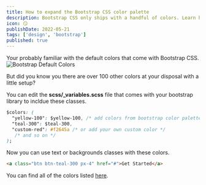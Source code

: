 ```yaml
---
title: How to expand the Bootstrap CSS color palette
description: Bootstrap CSS only ships with a handful of colors. Learn how to get more colors at your disposale.
icon: 😏
publishDate: 2022-05-21
tags: ['design', 'bootstrap']
published: true
---
```


Your probably familiar with the default colors that come with Bootstrap CSS.
<img src="/bootstrap-default-colors.png" alt="Bootstrap Default Colors" >

But did you know you there are over 100 other colors at your disposal with a little setup?

You can edit the **scss/_variables.scss** file that comes with your bootstrap library to incldue these classes.
```css
$colors: (
  "yellow-100": $yellow-100, /* add colors from bootstrap color palette */ 
  "teal-300": $teal-300,
  "custom-red": #f2645a /* or add your own custom color */ 
   /* and so on */ 
);
```

Now you can use text or backgrounds classes with these colors.
```html
<a class="btn btn-teal-300 px-4" href="#">Get Started</a>
```

You can find all of the colors listed [here](https://getbootstrap.com/docs/5.2/customize/color/#all-colors).
